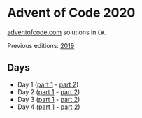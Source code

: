 # Advent of Code 2020

[adventofcode.com](adventofcode.com) solutions in `C#`.

Previous editions: [2019](2019/README.md)

## Days
* Day 1 ([part 1](2020/day1/Part1.cs) - [part 2](2020/day1/Part2.cs))
* Day 2 ([part 1](2020/day2/Part1.cs) - [part 2](2020/day2/Part2.cs))
* Day 3 ([part 1](2020/day3/Part1.cs) - [part 2](2020/day3/Part2.cs))
* Day 4 ([part 1](2020/day4/Part1.cs) - [part 2](2020/day4/Part2.cs))
